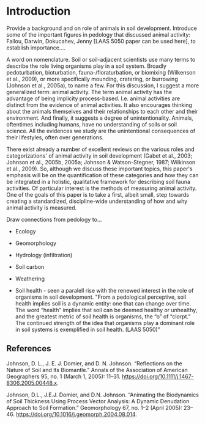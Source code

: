 # Introduction



Provide a background and on role of animals in soil development. Introduce some of the important figures in pedology that discussed animal activity: Fallou, Darwin, Dokucahev, Jenny [LAAS 5050 paper can be used here], to establish importance....

A word on nomenclature. Soil or soil-adjacent scientists use many terms to describe the role living organisms play in a soil system. Broadly pedoturbation, bioturbation, fauna-/floraturbation, or biomixing (Wilkenson et al., 2009), or more specifically mounding, cratering, or burrowing (Johnson et al., 2005a), to name a few. For this discussion, I suggest a more generalized term: animal activity. The term animal activity has the advantage of being implicity process-based. I.e. animal activities are distinct from the evidence of animal activities. It also encourages thinking about the animals themselves and their relationships to each other and their environment. And finally, it suggests a degree of unintentionality. Animals, oftentimes including humans, have no understanding of soils or soil science. All the evidences we study are the unintentional consequences of their lifestyles, often over generations.

There exist already a number of excellent reviews on the various roles and categorizations' of animal activity in soil development (Gabet et al., 2003; Johnson et al., 2005b, 2005a; Johnson & Watson-Stegner, 1987; Wilkinson et al., 2009). So, although we discuss these important topics, this paper's emphasis will be on the quantification of these categories and how they can be integrated in a holistic, qualitative framework for describing soil fauna activities. Of particular interest is the methods of measuring animal activity. One of the goals of this paper is to take a first, albeit small, step towards creating a standardized, discipline-wide understanding of how and why animal activity is measured.

Draw connections from pedology to...

-   Ecology

-   Geomorphology

-   Hydrology (infiltration)

-   Soil carbon

-   Weathering

-   Soil health - seen a paralell rise with the renewed interest in the role of organisms in soil development. "From a pedological perceptive, soil health implies soil is a dynamic entity: one that can change over time. The word “health” implies that soil can be deemed healthy or unhealthy, and the greatest metric of soil health is organisms, the “o” of “clorpt.” The continued strength of the idea that organisms play a dominant role in soil systems is exemplified in soil health. (LAAS 5050)"

## References

Johnson, D. L., J. E. J. Domier, and D. N. Johnson. “Reflections on the Nature of Soil and Its Biomantle.” Annals of the Association of American Geographers 95, no. 1 (March 1, 2005): 11–31. <https://doi.org/10.1111/j.1467-8306.2005.00448.x>.

Johnson, D.L., J.E.J. Domier, and D.N. Johnson. “Animating the Biodynamics of Soil Thickness Using Process Vector Analysis: A Dynamic Denudation Approach to Soil Formation.” Geomorphology 67, no. 1–2 (April 2005): 23–46. <https://doi.org/10.1016/j.geomorph.2004.08.014>.
